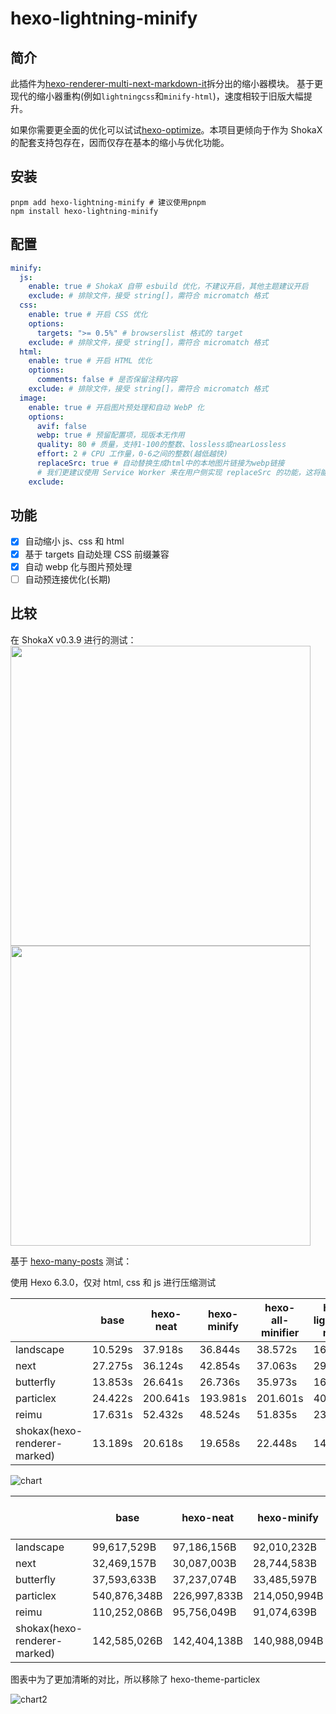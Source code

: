 # hexo-lightning-minify

## 简介

此插件为[hexo-renderer-multi-next-markdown-it](https://github.com/theme-shoka-x/hexo-renderer-multi-next-markdown-it)拆分出的缩小器模块。
基于更现代的缩小器重构(例如`lightningcss`和`minify-html`)，速度相较于旧版大幅提升。

如果你需要更全面的优化可以试试[hexo-optimize](https://github.com/next-theme/hexo-optimize)。本项目更倾向于作为 ShokaX 的配套支持包存在，因而仅存在基本的缩小与优化功能。

## 安装

```shell
pnpm add hexo-lightning-minify # 建议使用pnpm
npm install hexo-lightning-minify
```

## 配置

```yaml
minify:
  js:
    enable: true # ShokaX 自带 esbuild 优化，不建议开启，其他主题建议开启
    exclude: # 排除文件，接受 string[]，需符合 micromatch 格式
  css:
    enable: true # 开启 CSS 优化
    options:
      targets: ">= 0.5%" # browserslist 格式的 target
    exclude: # 排除文件，接受 string[]，需符合 micromatch 格式
  html:
    enable: true # 开启 HTML 优化
    options:
      comments: false # 是否保留注释内容
    exclude: # 排除文件，接受 string[]，需符合 micromatch 格式
  image:
    enable: true # 开启图片预处理和自动 WebP 化
    options:
      avif: false
      webp: true # 预留配置项，现版本无作用
      quality: 80 # 质量，支持1-100的整数、lossless或nearLossless
      effort: 2 # CPU 工作量，0-6之间的整数(越低越快)
      replaceSrc: true # 自动替换生成html中的本地图片链接为webp链接
      # 我们更建议使用 Service Worker 来在用户侧实现 replaceSrc 的功能，这将能够以一种侵入式更小的方式实现链接替换
    exclude:
```

## 功能

- [x] 自动缩小 js、css 和 html
- [x] 基于 targets 自动处理 CSS 前缀兼容
- [x] 自动 webp 化与图片预处理
- [ ] 自动预连接优化(长期)

## 比较

在 ShokaX v0.3.9 进行的测试： \
<img src="https://github.com/theme-shoka-x/hexo-lightning-minify/assets/92242020/35a79034-28e2-461d-ac73-e74745b92f4d" width="480px">
<img src="https://github.com/theme-shoka-x/hexo-lightning-minify/assets/92242020/6a00aabd-c184-4488-ba12-5ad3bafb2848" width="480px">
<br>

基于 [hexo-many-posts](https://github.com/hexojs/hexo-many-posts) 测试：

使用 Hexo 6.3.0，仅对 html, css 和 js 进行压缩测试

|                              | base    | hexo-neat | hexo-minify | hexo-all-minifier | hexo-lightning-minify |
| :--------------------------- | ------- | --------- | ----------- | ----------------- | --------------------- |
| landscape                    | 10.529s | 37.918s   | 36.844s     | 38.572s           | 16.304s               |
| next                         | 27.275s | 36.124s   | 42.854s     | 37.063s           | 29.880s               |
| butterfly                    | 13.853s | 26.641s   | 26.736s     | 35.973s           | 16.796s               |
| particlex                    | 24.422s | 200.641s  | 193.981s    | 201.601s          | 40.478s               |
| reimu                        | 17.631s | 52.432s   | 48.524s     | 51.835s           | 23.938s               |
| shokax(hexo-renderer-marked) | 13.189s | 20.618s   | 19.658s     | 22.448s           | 14.619s               |

![chart](https://github.com/theme-shoka-x/hexo-lightning-minify/assets/92242020/e8f5a5c8-5d34-4899-81ae-20bf892e2231)

|                              | base         | hexo-neat    | hexo-minify  | hexo-all-minifier | hexo-lightning-minify |
| :--------------------------- | ------------ | ------------ | ------------ | ----------------- | --------------------- |
| landscape                    | 99,617,529B  | 97,186,156B  | 92,010,232B  | 97,184,707B       | 88,175,339B           |
| next                         | 32,469,157B  | 30,087,003B  | 28,744,583B  | 30,059,443B       | 28,020,740B           |
| butterfly                    | 37,593,633B  | 37,237,074B  | 33,485,597B  | 34,897,171B       | 35,504,670B           |
| particlex                    | 540,876,348B | 226,997,833B | 214,050,994B | 226,990,791B      | 221,896,130B          |
| reimu                        | 110,252,086B | 95,756,049B  | 91,074,639B  | 95,715,486B       | 88,088,009B           |
| shokax(hexo-renderer-marked) | 142,585,026B | 142,404,138B | 140,988,094B | 142,011,849B      | 140,457,331B          |

图表中为了更加清晰的对比，所以移除了 hexo-theme-particlex

![chart2](https://github.com/theme-shoka-x/hexo-lightning-minify/assets/49871906/4eea08d2-c51e-474b-ac16-d9e8ecb52d00)
